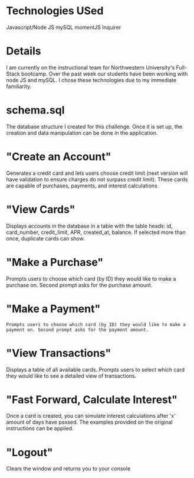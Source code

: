# Technologies USed
   Javascript/Node JS
   mySQL
   momentJS
   Inquirer

# Details
   I am currently on the instructional team for Northwestern University's Full-Stack bootcamp. Over the past week our students have been working with node JS and mySQL. I chose these technologies due to my immediate familiarity.

# schema.sql
   The database structure I created for this challenge. Once it is set up, the creation and data manipulation can be done in the application.

# "Create an Account"
   Generates a credit card and lets users choose credit limit (next version will have validation to ensure charges do not surpass credit limit). These cards are capable of purchases, payments, and interest calculations

# "View Cards"
   Displays accounts in the database in a table with the table heads: id, card_number, credit_limit, APR, created_at, balance. If selected more than once, duplicate cards can show.

# "Make a Purchase"
   Prompts users to choose which card (by ID) they would like to make a purchase on. Second prompt asks for the purchase amount.

# "Make a Payment"
    Prompts users to choose which card (by ID) they would like to make a payment on. Second prompt asks for the payment amount.

# "View Transactions"
   Displays a table of all available cards. Prompts users to select which card they would like to see a detailed view of transactions.

# "Fast Forward, Calculate Interest"
   Once a card is created, you can simulate interest calculations after 'x' amount of days have passed. The examples provided on the original instructions can be applied.

# "Logout"
   Clears the window and returns you to your console

